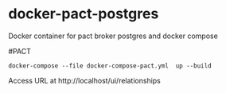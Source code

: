 # docker-pact-postgres
Docker container for pact broker postgres and docker compose

#PACT

```
docker-compose --file docker-compose-pact.yml  up --build
```

Access URL at http://localhost/ui/relationships

